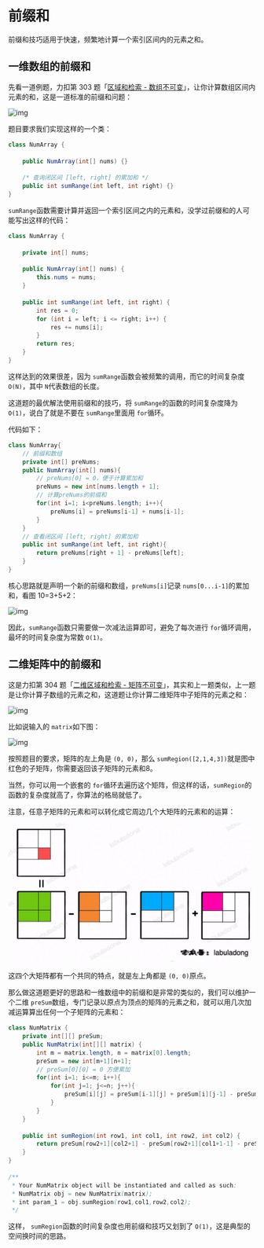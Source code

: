 # 前缀和

前缀和技巧适用于快速，频繁地计算一个索引区间内的元素之和。



## 一维数组的前缀和

先看一道例题，力扣第 303 题「[区域和检索 - 数组不可变](https://leetcode.cn/problems/range-sum-query-immutable/)」，让你计算数组区间内元素的和，这是一道标准的前缀和问题：

![img](https://labuladong.github.io/algo/images/前缀和/title1.png)

题目要求我们实现这样的一个类：

```java
class NumArray {

    public NumArray(int[] nums) {}
    
    /* 查询闭区间 [left, right] 的累加和 */
    public int sumRange(int left, int right) {}
}
```

`sumRange`函数需要计算并返回一个索引区间之内的元素和，没学过前缀和的人可能写出这样的代码：

```java
class NumArray {

    private int[] nums;

    public NumArray(int[] nums) {
        this.nums = nums;
    }
    
    public int sumRange(int left, int right) {
        int res = 0;
        for (int i = left; i <= right; i++) {
            res += nums[i];
        }
        return res;
    }
}
```

这样达到的效果很差，因为 `sumRange`函数会被频繁的调用，而它的时间复杂度 `O(N)`，其中 `N`代表数组的长度。

这道题的最优解法使用前缀和的技巧，将 `sumRange`的函数的时间复杂度降为 `O(1)`，说白了就是不要在 `sumRange`里面用 `for`循环。

代码如下：

```java
class NumArray{
    // 前缀和数组
    private int[] preNums;
    public NumArray(int[] nums){
        // preNums[0] = 0，便于计算累加和
        preNums = new int[nums.length + 1];
        // 计算preNums的前缀和
        for(int i=1; i<preNums.length; i++){
            preNums[i] = preNums[i-1] + nums[i-1];
        }
    }
    // 查看闭区间 [left, right] 的累加和
    public int sumRange(int left, int right){
        return preNums[right + 1] - preNums[left];
    }
}
```

核心思路就是声明一个新的前缀和数组，`preNums[i]`记录 `nums[0...i-1]`的累加和，看图 10=3+5+2：

![img](https://labuladong.github.io/algo/images/差分数组/1.jpeg)

因此，`sumRange`函数只需要做一次减法运算即可，避免了每次进行 `for`循环调用，最坏的时间复杂度为常数 `O(1)`。





## 二维矩阵中的前缀和

这是力扣第 304 题「[二维区域和检索 - 矩阵不可变](https://leetcode.cn/problems/range-sum-query-2d-immutable/)」，其实和上一题类似，上一题是让你计算子数组的元素之和，这道题让你计算二维矩阵中子矩阵的元素之和：

![img](https://labuladong.github.io/algo/images/前缀和/title2.png)

比如说输入的 `matrix`如下图：

![img](https://labuladong.github.io/algo/images/前缀和/4.png)

按照题目的要求，矩阵的左上角是 `(0, 0)`，那么 `sumRegion([2,1,4,3])`就是图中红色的子矩阵，你需要返回该子矩阵的元素和8。

当然，你可以用一个嵌套的 `for`循环去遍历这个矩阵，但这样的话，`sumRegion`的函数的复杂度就高了，你算法的格局就低了。

注意，任意子矩阵的元素和可以转化成它周边几个大矩阵的元素和的运算：

![img](https://raw.githubusercontent.com/lqyspace/mypic/master/PicBed/202307132155407.jpeg)

这四个大矩阵都有一个共同的特点，就是左上角都是 `(0, 0)`原点。

那么做这道题更好的思路和一维数组中的前缀和是非常的类似的，我们可以维护一个二维 `preSum`数组，专门记录以原点为顶点的矩阵的元素之和，就可以用几次加减运算算出任何一个子矩阵的元素和：

```java
class NumMatrix {
	private int[][] preSum;
    public NumMatrix(int[][] matrix) {
		int m = matrix.length, n = matrix[0].length;
        preSum = new int[m+1][n+1];
        // preSum[0][0] = 0 方便累加
        for(int i=1; i<=m; i++){
            for(int j=1; j<=n; j++){
                preSum[i][j] = preSum[i-1][j] + preSum[i][j-1] - preSum[i-1][j-1] + matrix[i-1][j-1];
            }
        }
    }
    
    public int sumRegion(int row1, int col1, int row2, int col2) {
		return preSum[row2+1][col2+1] - preSum[row2+1][col1+1-1] - preSum[row1+1-1][col2+1] + preSum[row1+1-1][col1+1-1];
    }
}

/**
 * Your NumMatrix object will be instantiated and called as such:
 * NumMatrix obj = new NumMatrix(matrix);
 * int param_1 = obj.sumRegion(row1,col1,row2,col2);
 */
```

这样， `sumRegion`函数的时间复杂度也用前缀和技巧又划到了 `O(1)`，这是典型的空间换时间的思路。











